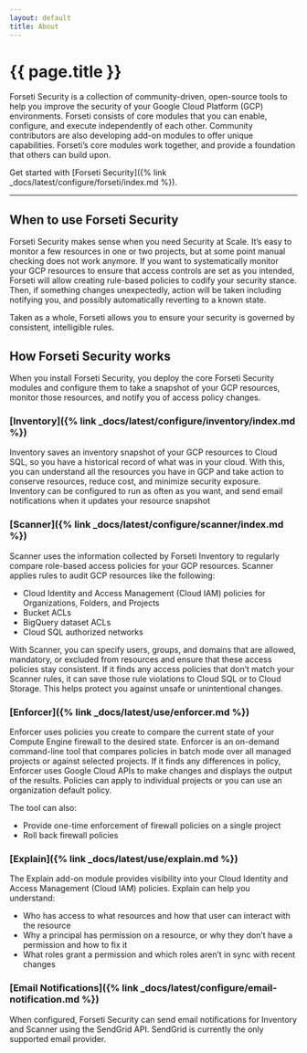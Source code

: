 ```yaml
---
layout: default
title: About
---
```


# {{ page.title }}

Forseti Security is a collection of community-driven, open-source tools to help you improve the
security of your Google Cloud Platform (GCP) environments. Forseti consists of core modules that
you can enable, configure, and execute independently of each other. Community contributors are also
developing add-on modules to offer unique capabilities. Forseti’s core modules work together, and
provide a foundation that others can build upon.

Get started with
[Forseti Security]({% link _docs/latest/configure/forseti/index.md %}).

---

## When to use Forseti Security

Forseti Security makes sense when you need Security at Scale. It’s easy to monitor a few resources
in one or two projects, but at some point manual checking does not work anymore. If you want to
systematically monitor your GCP resources to ensure that access controls are set as you intended,
Forseti will allow creating rule-based policies to codify your security stance. Then, if something
changes unexpectedly, action will be taken including notifying you, and possibly automatically
reverting to a known state. 

Taken as a whole, Forseti allows you to ensure your security is governed by consistent,
intelligible rules.

## How Forseti Security works

When you install Forseti Security, you deploy the core Forseti Security modules and configure them
to take a snapshot of your GCP resources, monitor those resources, and notify you of access policy
changes.

### [Inventory]({% link _docs/latest/configure/inventory/index.md %})

Inventory saves an inventory snapshot of your GCP resources to Cloud SQL, so you have a historical
record of what was in your cloud. With this, you can understand all the resources you have in GCP
and take action to conserve resources, reduce cost, and minimize security exposure. Inventory can
be configured to run as often as you want, and send email notifications when it updates your
resource snapshot

### [Scanner]({% link _docs/latest/configure/scanner/index.md %})

Scanner uses the information collected by Forseti Inventory to regularly compare role-based access
policies for your GCP resources. Scanner applies rules to audit GCP resources like the following:

  * Cloud Identity and Access Management (Cloud IAM) policies for Organizations,
    Folders, and Projects
  * Bucket ACLs
  * BigQuery dataset ACLs
  * Cloud SQL authorized networks

With Scanner, you can specify users, groups, and domains that are allowed, mandatory, or excluded
from resources and ensure that these access policies stay consistent. If it finds any access
policies that don’t match your Scanner rules, it can save those rule violations to Cloud SQL or to
Cloud Storage. This helps protect you against unsafe or unintentional changes.

### [Enforcer]({% link _docs/latest/use/enforcer.md %})

Enforcer uses policies you create to compare the current state of your Compute Engine firewall to
the desired state. Enforcer is an on-demand command-line tool that compares policies in batch mode
over all managed projects or against selected projects. If it finds any differences in policy,
Enforcer uses Google Cloud APIs to make changes and displays the output of the results. Policies
can apply to individual projects or you can use an organization default policy.

The tool can also:

* Provide one-time enforcement of firewall policies on a single project
* Roll back firewall policies


### [Explain]({% link _docs/latest/use/explain.md %})

The Explain add-on module provides visibility into your Cloud Identity and Access Management
(Cloud IAM) policies. Explain can help you understand:

* Who has access to what resources and how that user can interact with the resource
* Why a principal has permission on a resource, or why they don’t have a permission and how to fix
it
* What roles grant a permission and which roles aren’t in sync with recent changes

### [Email Notifications]({% link _docs/latest/configure/email-notification.md %})

When configured, Forseti Security can send email notifications for Inventory and Scanner using the
SendGrid API. SendGrid is currently the only supported email provider.
